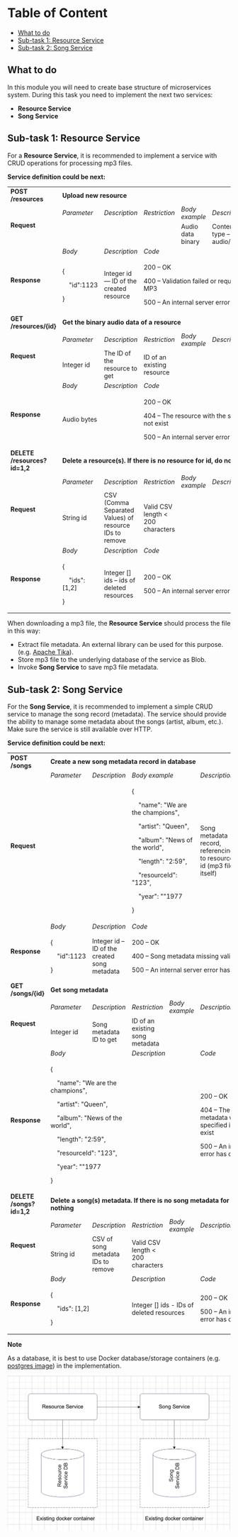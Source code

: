 # Table of Content

- [What to do](#what-to-do)
- [Sub-task 1: Resource Service](#sub-task-1-resource-service)
- [Sub-task 2: Song Service](#sub-task-2-song-service)

## What to do

In this module you will need to create base structure of microservices system.
During this task you need to implement the next two services:

- **Resource Service**
- **Song Service**

## Sub-task 1: Resource Service

For a **Resource Service**, it is recommended to implement a service with CRUD operations for processing mp3 files.

**Service definition could be next:**

<table>
    <tr>
        <td><b>POST /resources</b></td>
        <td colspan="6"><b>Upload new resource</b></td>
    </tr>
    <tr>
        <td rowspan="2"><b>Request</b></td>
        <td><i>Parameter</i></td>
        <td><i>Description</i></td>
        <td><i>Restriction</i></td>
        <td><i>Body example</i></td>
        <td><i>Description</i></td>
        <td><i>Restriction</i></td>
    </tr>
    <tr>
        <td></td>
        <td></td>
        <td></td>
        <td>Audio data binary</td>
        <td>Content type – audio/mpeg</td>
        <td>MP3 audio data</td>
    </tr>
    <tr>
        <td rowspan="2"><b>Response</b></td>
        <td><i>Body</i></td>
        <td><i>Description</i></td>
        <td colspan="4"><i>Code</i></td>
    </tr>
    <tr>
        <td><p>{</p>
            <p>&nbsp;&nbsp;&nbsp;&nbsp;"id":1123</p>
            <p>}</p>
        </td>
        <td>Integer id — ID of the created resource</td>
        <td colspan="4"><p>200 – OK</p>
                        <p>400 – Validation failed or request body is invalid MP3</p>
                        <p>500 – An internal server error has occurred</p>
        </td>
    </tr>
    <tr>
        <td><b>GET /resources/{id}</b></td>
        <td colspan="6"><b>Get the binary audio data of a resource</b></td>
    </tr>
    <tr>
        <td rowspan="3"><b>Request</b></td>
        <td><i>Parameter</i></td>
        <td><i>Description</i></td>
        <td><i>Restriction</i></td>
        <td><i>Body example</i></td>
        <td><i>Description</i></td>
        <td><i>Restriction</i></td>
    </tr>
    <tr>
        <td>Integer id</td>
        <td>The ID of the resource to get</td>
        <td>ID of an existing resource</td>
        <td></td>
        <td></td>
        <td></td>
    </tr>
    <tr>
    </tr>
    <tr>
        <td rowspan="2"><b>Response</b></td>
        <td><i>Body</i></td>
        <td><i>Description</i></td>
        <td colspan="4"><i>Code</i></td>
    </tr>
    <tr>
        <td>Audio bytes</td>
        <td></td>
        <td colspan="4"><p>200 – OK</p>
                        <p>404 – The resource with the specified id does not exist</p>
                        <p>500 – An internal server error has occurred</p>
        </td>
    </tr>
    <tr>
        <td><b>DELETE /resources?id=1,2</b></td>
        <td colspan="6"><b>Delete a resource(s). If there is no resource for id, do nothing</b></td>
    </tr>
    <tr>
        <td rowspan="2"><b>Request</b></td>
        <td><i>Parameter</i></td>
        <td><i>Description</i></td>
        <td><i>Restriction</i></td>
        <td><i>Body example</i></td>
        <td><i>Description</i></td>
        <td><i>Restriction</i></td>
    </tr>
    <tr>
        <td>String id</td>
        <td>CSV (Comma Separated Values) of resource IDs to remove</td>
        <td>Valid CSV length < 200 characters</td>
        <td></td>
        <td></td>
        <td></td>
    </tr>
    <tr>
        <td rowspan="2"><b>Response</b></td>
        <td><i>Body</i></td>
        <td><i>Description</i></td>
        <td colspan="4"><i>Code</i></td>
    </tr>
    <tr>
        <td><p>{</p>
            <p>&nbsp;&nbsp;&nbsp;&nbsp;"ids": [1,2]</p>
            <p>}</p>
        </td>
        <td>Integer [] ids – ids of deleted resources</td>
        <td colspan="4"><p>200 – OK</p>
                        <p>500 – An internal server error has occurred</p>
        </td>
    </tr>
</table>

When downloading a mp3 file, the **Resource Service** should process the file in this way:
- Extract file metadata. An external library can be used for this purpose.(e.g. [Apache Tika](https://www.tutorialspoint.com/tika/tika_extracting_mp3_files.htm)). 
- Store mp3 file to the underlying database of the service as Blob.
- Invoke **Song Service** to save mp3 file metadata.

## Sub-task 2: Song Service

For the **Song Service**, it is recommended to implement a simple CRUD service to manage the song record (metadata).
The service should provide the ability to manage some metadata about the songs (artist, album, etc.).
Make sure the service is still available over HTTP.

**Service definition could be next:**

<table>
    <tr>
        <td><b>POST /songs</b></td>
        <td colspan="6"><b>Create a new song metadata record in database</b></td>
    </tr>
    <tr>
        <td rowspan="2"><b>Request</b></td>
        <td><i>Parameter</i></td>
        <td><i>Description</i></td>
        <td colspan="2"><i>Body example</i></td>
        <td><i>Description</i></td>
        <td><i>Restriction</i></td>
    </tr>
    <tr>
        <td></td>
        <td></td>
        <td colspan="2"><p>{</p>
            <p>&nbsp;&nbsp;&nbsp;&nbsp;"name": "We are the champions",</p>
            <p>&nbsp;&nbsp;&nbsp;&nbsp;"artist": "Queen",</p>
            <p>&nbsp;&nbsp;&nbsp;&nbsp;"album": "News of the world",</p>
            <p>&nbsp;&nbsp;&nbsp;&nbsp;"length": "2:59",</p>
            <p>&nbsp;&nbsp;&nbsp;&nbsp;"resourceId": "123",</p>
            <p>&nbsp;&nbsp;&nbsp;&nbsp;"year": ""1977</p>
            <p>}</p>
        </td>
        <td>Song metadata record, referencing to resource id (mp3 file itself)</td>
        <td>MP3 audio data</td>
    </tr>
    <tr>
        <td rowspan="2"><b>Response</b></td>
        <td><i>Body</i></td>
        <td><i>Description</i></td>
        <td colspan="4"><i>Code</i></td>
    </tr>
    <tr>
        <td><p>{</p>
            <p>&nbsp;&nbsp;&nbsp;&nbsp;"id":1123</p>
            <p>}</p></td>
        <td>Integer id – ID of the created song metadata</td>
        <td colspan="4"><p>200 – OK</p>
                        <p>400 – Song metadata missing validation error</p>
                        <p>500 – An internal server error has occurred</p>
        </td>
    </tr>
    <tr>
        <td><b>GET /songs/{id}</b></td>
        <td colspan="6"><b>Get song metadata</b></td>
    </tr>
    <tr>
        <td rowspan="2"><b>Request</b></td>
        <td><i>Parameter</i></td>
        <td><i>Description</i></td>
        <td><i>Restriction</i></td>
        <td><i>Body example</i></td>
        <td><i>Description</i></td>
        <td><i>Restriction</i></td>
    </tr>
    <tr>
        <td>Integer id</td>
        <td>Song metadata ID to get</td>
        <td>ID of an existing song metadata</td>
        <td></td>
        <td></td>
        <td></td>
    </tr>
    <tr>
        <td rowspan="2"><b>Response</b></td>
        <td colspan="2"><i>Body</i></td>
        <td colspan="2"><i>Description</i></td>
        <td colspan="2"><i>Code</i></td>
    </tr>
    <tr>
        <td colspan="2"><p>{</p>
                        <p>&nbsp;&nbsp;&nbsp;&nbsp;"name": "We are the champions",</p>
                        <p>&nbsp;&nbsp;&nbsp;&nbsp;"artist": "Queen",</p>
                        <p>&nbsp;&nbsp;&nbsp;&nbsp;"album": "News of the world",</p>
                        <p>&nbsp;&nbsp;&nbsp;&nbsp;"length": "2:59",</p>
                        <p>&nbsp;&nbsp;&nbsp;&nbsp;"resourceId": "123",</p>
                        <p>&nbsp;&nbsp;&nbsp;&nbsp;"year": ""1977</p>
                        <p>}</p>
        </td>
        <td colspan="2"></td>
        <td colspan="2"><p>200 – OK</p>
                        <p>404 – The song metadata with the specified id does not exist</p>
                        <p>500 – An internal server error has occurred</p>
        </td>
    </tr>
    <tr>
        <td><b>DELETE /songs?id=1,2</b></td>
        <td colspan="6"><b>Delete a song(s) metadata. If there is no song metadata for id, do nothing</b></td>
    </tr>
    <tr>
        <td rowspan="2"><b>Request</b></td>
        <td><i>Parameter</i></td>
        <td><i>Description</i></td>
        <td><i>Restriction</i></td>
        <td><i>Body example</i></td>
        <td><i>Description</i></td>
        <td><i>Restriction</i></td>
    </tr>
    <tr>
        <td>String id</td>
        <td>CSV of song metadata IDs to remove</td>
        <td>Valid CSV length < 200 characters</td>
        <td></td>
        <td></td>
        <td></td>
    </tr>
    <tr>
        <td rowspan="2"><b>Response</b></td>
        <td colspan="2"><i>Body</i></td>
        <td colspan="2"><i>Description</i></td>
        <td colspan="2"><i>Code</i></td>
    </tr>
    <tr>
        <td colspan="2"><p>{</p>
                        <p>&nbsp;&nbsp;&nbsp;&nbsp;"ids": [1,2]</p>
                        <p>}</p></td>
        <td colspan="2">Integer [] ids - IDs of deleted resources</td>
        <td colspan="2"><p>200 – OK</p>
                        <p>500 – An internal server error has occurred</p>
        </td>
    </tr>
</table>

**Note**

As a database, it is best to use Docker database/storage containers (e.g. [postgres image](https://hub.docker.com/_/postgres)) in the implementation.

![](images/microservice_architecture_overview.png)
